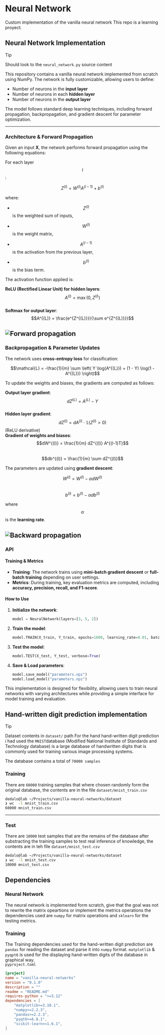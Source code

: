 # Neural Network
Custom implementation of the vanilla neural network This repo is a learning proyect.

## Neural Network Implementation

> [!TIP]
> Should look to the `neural_network.py` source content

This repository contains a vanilla neural network implemented from scratch using NumPy. The network is fully customizable, allowing users to define:

- Number of neurons in the **input layer**
- Number of neurons in each **hidden layer**
- Number of neurons in the **output layer**

The model follows standard deep learning techniques, including forward propagation, backpropagation, and gradient descent for parameter optimization.

---

### Architecture & Forward Propagation

Given an input **X**, the network performs forward propagation using the following equations:

For each layer $$l$$:  

$$Z^{(l)} = W^{(l)} A^{(l-1)} + b^{(l)}$$

where:  
- $$Z^{(l)}$$ is the weighted sum of inputs,  

- $$W^{(l)}$$ is the weight matrix,  

- $$A^{(l-1)}$$ is the activation from the previous layer,  

- $$b^{(l)}$$ is the bias term.  

The activation function applied is:  

**ReLU (Rectified Linear Unit) for hidden layers**:  
	$$A^{(l)} = \max(0, Z^{(l)})$$  
**Softmax for output layer**:  
	$$A^{(L)} = \frac{e^{Z^{(L)}}}{\sum e^{Z^{(L)}}}$$  

![Forward propagation](./img/forward.png)
---

### Backpropagation & Parameter Updates

The network uses **cross-entropy loss** for classification:  


```math
\mathcal{L} = -\frac{1}{m} \sum \left( Y \log(A^{(L)}) + (1 - Y) \log(1 - A^{(L)}) \right)
```  

To update the weights and biases, the gradients are computed as follows:  

**Output layer gradient**:  
 $$dZ^{(L)} = A^{(L)} - Y$$  
**Hidden layer gradient**:  
 $$dZ^{(l)} = dA^{(l)} \cdot \mathbb{1}(Z^{(l)} > 0)$$ (ReLU derivative)  
**Gradient of weights and biases**:  
  $$dW^{(l)} = \frac{1}{m} dZ^{(l)} A^{(l-1)T}$$  
  $$db^{(l)} = \frac{1}{m} \sum dZ^{(l)}$$  

The parameters are updated using **gradient descent**:  

$$W^{(l)} = W^{(l)} - \alpha dW^{(l)}$$  
$$b^{(l)} = b^{(l)} - \alpha db^{(l)}$$  

where $$\alpha$$ is the **learning rate**.  

![Backward propagation](./img/backward.png)
---

### API

#### Training & Metrics

- **Training**: The network trains using **mini-batch gradient descent** or **full-batch training** depending on user settings.  
- **Metrics**: During training, key evaluation metrics are computed, including **accuracy, precision, recall, and F1-score**.  

#### How to Use

1. **Initialize the network**:
    ```python
    model = NeuralNetwork(layers=[3, 5, 2])
    ```
2. **Train the model**:
    ```python
    model.TRAIN(X_train, Y_train, epochs=1000, learning_rate=0.01, batch_size=32, verbose=True)
    ```
3. **Test the model**:
    ```python
    model.TEST(X_test, Y_test, verbose=True)
    ```
4. **Save & Load parameters**:
    ```python
    model.save_model("parameters.npz")
    model.load_model("parameters.npz")
    ```

This implementation is designed for flexibility, allowing users to train neural networks with varying architectures while providing a simple interface for model training and evaluation.

## Hand-written digit prediction implementation
> [!TIP]
> Dataset contents in `dataset/` path
For the hand hand-written digit prediction i had used the `MNIST`database (Modified National Institute of Standards and Technology database) is a large database of handwritten digits that is commonly used for training various image processing systems.

The database contains a total of `70000 samples`

### Training
There are `60000` training samples that where chosen randomly form the original database, the contents are in the file `dataset/mnist_train.csv`
```bash
dedalo@lab ~/Projects/vanilla-neural-networks/dataset                                                                                                documentation vanilla-neural-networks
❯ wc  -l mnist_train.csv
60000 mnist_train.csv
```
---

### Test
There are `10000` test samples that are the remains of the database after substracting the training samples to test real inference of knowledge, the contents are in teh file `dataset/mnist_test.csv`
```bash
dedalo@lab ~/Projects/vanilla-neural-networks/dataset                                                                                                documentation vanilla-neural-networks
❯ wc  -l mnist_test.csv 
10000 mnist_test.csv
```

## Dependencies
### Neural Network
The neural network is implemented form scratch, give that the goal was not to rewrite the matrix opeartions or implement the metrics operations the dependencies used are `numpy` for matrix operations and `sklearn` for the testing metrics.

### Training 
The Training dependencies used for the hand-written digit prediction are `pandas` for reading the dataset and parse it into `numpy` format. `matplotlib` & `pyqpt6` is used for the displaying hand-written digits of the database in graphical way.  
`pyproject.toml`
```toml
[project]
name = "vanilla-neural-networks"
version = "0.1.0"
description = ""
readme = "README.md"
requires-python = ">=3.12"
dependencies = [
    "matplotlib>=3.10.1",
    "numpy>=2.2.3",
    "pandas>=2.2.3",
    "pyqt6>=6.8.1",
    "scikit-learn>=1.6.1",
]
```


